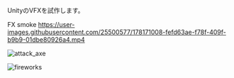  UnityのVFXを試作します。
 
 FX smoke
https://user-images.githubusercontent.com/25500577/178171008-fefd63ae-f78f-409f-b9b9-01dbe80926a4.mp4

![attack_axe](https://user-images.githubusercontent.com/25500577/175951240-2ad93465-2f6d-4d30-9b8e-5d8173e0cb33.png)

![fireworks](https://user-images.githubusercontent.com/25500577/165480198-90c5ad75-4cb4-482f-83ba-84d388f63a21.gif)
